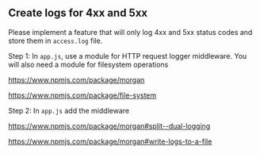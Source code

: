 ## Create logs for 4xx and 5xx

Please implement a feature that will only log 4xx and 5xx status codes and store them in `access.log` file.

Step 1: In `app.js`, use a module for HTTP request logger middleware. You will also need a module for filesystem operations

https://www.npmjs.com/package/morgan

https://www.npmjs.com/package/file-system


Step 2: In `app.js` add the middleware

https://www.npmjs.com/package/morgan#split--dual-logging

https://www.npmjs.com/package/morgan#write-logs-to-a-file
